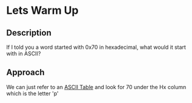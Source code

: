 # Lets Warm Up

## Description

If I told you a word started with 0x70 in hexadecimal, what would it start with in ASCII?

## Approach

We can just refer to an [ASCII Table](https://www.asciitable.com/) and look for 70 under the Hx column which is the letter 'p'
